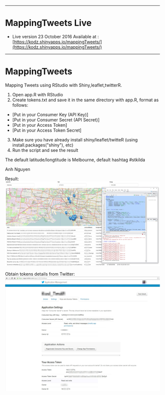 ----------------------------------------------------------------
# MappingTweets Live
- Live version 23 October 2016
Available at : [https://kodz.shinyapps.io/mappingTweets/](https://kodz.shinyapps.io/mappingTweets/)

----------------------------------------------------------------
# MappingTweets
Mapping Tweets using RStudio with Shiny,leaflet,twitterR. <br />
1) Open app.R with RStudio <br />
2) Create tokens.txt and save it in the same directory with app.R, format as follows: <br />

- [Put in your Consumer Key (API Key)] <br />
- [Put in your Consumer Secret (API Secret)] <br />
- [Put in your Access Token] <br />
- [Put in your Access Token Secret] <br />


3) Make sure you have already install shiny/leaflet/twitteR (using install.packages("shiny"), etc) <br />
4) Run the script and see the result <br /> 

The default latitude/longtitude is Melbourne, default hashtag #stkilda

Anh Nguyen

Result:
![alt tag](https://raw.githubusercontent.com/kodzitive/MappingTweets/master/Screenshot/MappingTweetsResult.jpg)

Obtain tokens details from Twitter:
![alt tag](https://raw.githubusercontent.com/kodzitive/MappingTweets/master/Screenshot/ObtainTokensFromTwitter.jpg)

